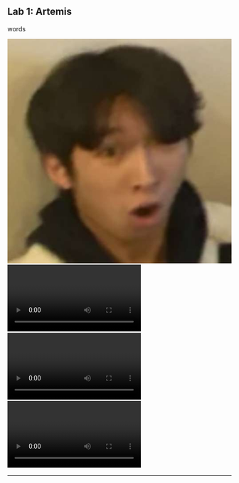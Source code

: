 ## Lab 1: Artemis

words

![Example1](./resources/Me.jpg)
![Example1](./resources/lab1/Example2.mp4)
![Example1](./resources/lab1/Example3.mp4)
![Example1](./resources/lab1/Example4.mp4)

***
